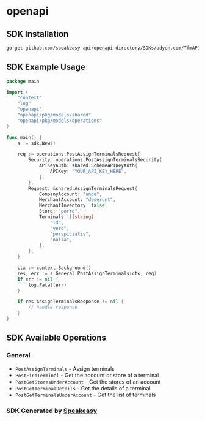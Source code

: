 # openapi

<!-- Start SDK Installation -->
## SDK Installation

```bash
go get github.com/speakeasy-api/openapi-directory/SDKs/adyen.com/TfmAPIService/1/go
```
<!-- End SDK Installation -->

## SDK Example Usage
<!-- Start SDK Example Usage -->
```go
package main

import (
    "context"
    "log"
    "openapi"
    "openapi/pkg/models/shared"
    "openapi/pkg/models/operations"
)

func main() {
    s := sdk.New()

    req := operations.PostAssignTerminalsRequest{
        Security: operations.PostAssignTerminalsSecurity{
            APIKeyAuth: shared.SchemeAPIKeyAuth{
                APIKey: "YOUR_API_KEY_HERE",
            },
        },
        Request: &shared.AssignTerminalsRequest{
            CompanyAccount: "unde",
            MerchantAccount: "deserunt",
            MerchantInventory: false,
            Store: "porro",
            Terminals: []string{
                "id",
                "vero",
                "perspiciatis",
                "nulla",
            },
        },
    }

    ctx := context.Background()
    res, err := s.General.PostAssignTerminals(ctx, req)
    if err != nil {
        log.Fatal(err)
    }

    if res.AssignTerminalsResponse != nil {
        // handle response
    }
}
```
<!-- End SDK Example Usage -->

<!-- Start SDK Available Operations -->
## SDK Available Operations


### General

* `PostAssignTerminals` - Assign terminals
* `PostFindTerminal` - Get the account or store of a terminal
* `PostGetStoresUnderAccount` - Get the stores of an account
* `PostGetTerminalDetails` - Get the details of a terminal
* `PostGetTerminalsUnderAccount` - Get the list of terminals
<!-- End SDK Available Operations -->

### SDK Generated by [Speakeasy](https://docs.speakeasyapi.dev/docs/using-speakeasy/client-sdks)
